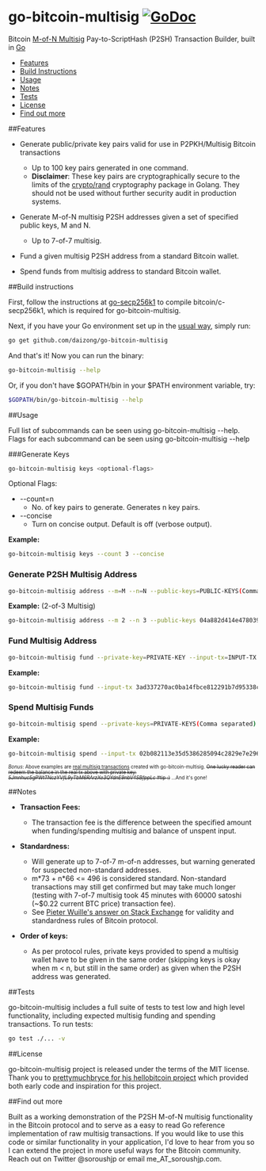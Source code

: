 # go-bitcoin-multisig [![GoDoc](https://godoc.org/github.com/daizong/go-bitcoin-multisig?status.svg)](https://godoc.org/github.com/daizong/go-bitcoin-multisig)

Bitcoin [M-of-N Multisig](https://bitcoin.org/en/developer-guide#escrow-and-arbitration) Pay-to-ScriptHash (P2SH) Transaction Builder, built in [Go](https://golang.org/)

* [Features](#features)
* [Build Instructions](#build-instructions)
* [Usage](#usage)
* [Notes](#notes)
* [Tests](#tests)
* [License](#license)
* [Find out more](#find-out-more)

##Features

* Generate public/private key pairs valid for use in P2PKH/Multisig Bitcoin transactions
	- Up to 100 key pairs generated in one command.
	- **Disclaimer**: These key pairs are cryptographically secure to the limits of the [crypto/rand](http://golang.org/pkg/crypto/rand/) cryptography package in Golang. They should not be used without further security audit in production systems.

* Generate M-of-N multisig P2SH addresses given a set of specified public keys, M and N.
	- Up to 7-of-7 multisig.

* Fund a given multisig P2SH address from a standard Bitcoin wallet.

* Spend funds from multisig address to standard Bitcoin wallet.

##Build instructions

First, follow the instructions at [go-secp256k1](https://github.com/toxeus/go-secp256k1) to compile bitcoin/c-secp256k1, which is required for go-bitcoin-multisig.

Next, if you have your Go environment set up in the [usual way](https://golang.org/doc/code.html), simply run:

```bash
go get github.com/daizong/go-bitcoin-multisig
```

And that's it! Now you can run the binary:

```bash
go-bitcoin-multisig --help
```

Or, if you don't have $GOPATH/bin in your $PATH environment variable, try:

```bash
$GOPATH/bin/go-bitcoin-multisig --help
```

##Usage

Full list of subcommands can be seen using go-bitcoin-multisig --help.
Flags for each subcommand can be seen using go-bitcoin-multisig <subcommand> --help

###Generate Keys

```bash
go-bitcoin-multisig keys <optional-flags>
```

Optional Flags:
* --count=n
	- No. of key pairs to generate. Generates n key pairs.
* --concise
	- Turn on concise output. Default is off (verbose output).

**Example:**

```bash
go-bitcoin-multisig keys --count 3 --concise
```

### Generate P2SH Multisig Address

```bash
go-bitcoin-multisig address --m=M --n=N --public-keys=PUBLIC-KEYS(Comma separated, Hex format)
```

**Example:** (2-of-3 Multisig)

```bash
go-bitcoin-multisig address --m 2 --n 3 --public-keys 04a882d414e478039cd5b52a92ffb13dd5e6bd4515497439dffd691a0f12af9575fa349b5694ed3155b136f09e63975a1700c9f4d4df849323dac06cf3bd6458cd,046ce31db9bdd543e72fe3039a1f1c047dab87037c36a669ff90e28da1848f640de68c2fe913d363a51154a0c62d7adea1b822d05035077418267b1a1379790187,0411ffd36c70776538d079fbae117dc38effafb33304af83ce4894589747aee1ef992f63280567f52f5ba870678b4ab4ff6c8ea600bd217870a8b4f1f09f3a8e83 
```

### Fund Multisig Address

```bash
go-bitcoin-multisig fund --private-key=PRIVATE-KEY --input-tx=INPUT-TX --amount=AMOUNT --destination=DESTINATION
```

**Example:**

```bash
go-bitcoin-multisig fund --input-tx 3ad337270ac0ba14fbce812291b7d95338c878709ea8123a4d88c3c29efbc6ac --private-key 5JJyqG4bb15zqi7fTA4b227aUxQhBo1Ux6qX69ngeXYLr7fk2hs --destination 347N1Thc213QqfYCz3PZkjoJpNv5b14kBd --amount 65600
```

### Spend Multisig Funds

```bash
go-bitcoin-multisig spend --private-keys=PRIVATE-KEYS(Comma separated) --destination=DESTINATION --redeemScript=REDEEMSCRIPT --input-tx=INPUT-TX --amount=AMOUNT
```

**Example:**

```bash
go-bitcoin-multisig spend --input-tx 02b082113e35d5386285094c2829e7e2963fa0b5369fb7f4b79c4c90877dcd3d --amount 55600 --destination 18tiB1yNTzJMCg6bQS1Eh29dvJngq8QTfx --private-keys 5JruagvxNLXTnkksyLMfgFgf3CagJ3Ekxu5oGxpTm5mPfTAPez3,5JjHVMwJdjPEPQhq34WMUhzLcEd4SD7HgZktEh8WHstWcCLRceV --redeemScript 524104a882d414e478039cd5b52a92ffb13dd5e6bd4515497439dffd691a0f12af9575fa349b5694ed3155b136f09e63975a1700c9f4d4df849323dac06cf3bd6458cd41046ce31db9bdd543e72fe3039a1f1c047dab87037c36a669ff90e28da1848f640de68c2fe913d363a51154a0c62d7adea1b822d05035077418267b1a1379790187410411ffd36c70776538d079fbae117dc38effafb33304af83ce4894589747aee1ef992f63280567f52f5ba870678b4ab4ff6c8ea600bd217870a8b4f1f09f3a8e8353ae
```

<sub><sup>*Bonus*: Above examples are [real multisig transactions](https://blockchain.info/tx/eeab3ef6cbea5f812b1bb8b8270a163b781eb7cde10ae5a7d8a3f452a57dca93) created with go-bitcoin-multisig. ~~One lucky reader can redeem the balance in the real tx above with private key: *5Jmnhuc5gPWtTNczYVfL9yTbM6RArzXe3QYdnE9nbV4SBfppLc* #tip :)~~ ...And it's gone!</sub></sup>

##Notes

* **Transaction Fees:**
	* The transaction fee is the difference between the specified amount when funding/spending multisig and balance of unspent input. 

* **Standardness:**
	* Will generate up to 7-of-7 m-of-n addresses, but warning generated for suspected non-standard addresses. 
	* m\*73 + n\*66 <= 496 is considered standard. Non-standard transactions may still get confirmed but may take much longer (testing with 7-of-7 multisig took 45 minutes with 60000 satoshi (~$0.22 current BTC price) transaction fee).
	* See [Pieter Wuille's answer on Stack Exchange](http://bitcoin.stackexchange.com/questions/23893/what-are-the-limits-of-m-and-n-in-m-of-n-multisig-addresses) for validity and standardness rules of Bitcoin protocol.

* **Order of keys:**
	* As per protocol rules, private keys provided to spend a multisig wallet have to be given in the same order (skipping keys is okay when m < n, but still in the same order) as given when the P2SH address was generated.

##Tests

go-bitcoin-multisig includes a full suite of tests to test low and high level functionality, including expected multisig funding and spending transactions. To run tests:

```bash
go test ./... -v
```

##License

go-bitcoin-multisig project is released under the terms of the MIT license. Thank you to [prettymuchbryce for his hellobitcoin project](https://github.com/prettymuchbryce/hellobitcoin) which provided both early code and inspiration for this project.

##Find out more

Built as a working demonstration of the P2SH M-of-N multisig functionality in the Bitcoin protocol and to serve as a easy to read Go reference implementation of raw multisig transactions. If you would like to use this code or similar functionality in your application, I'd love to hear from you so I can extend the project in more useful ways for the Bitcoin community. Reach out on Twitter @soroushjp or email me_AT_soroushjp.com.
